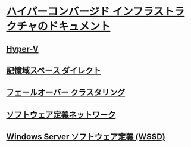 # [ハイパーコンバージド インフラストラクチャのドキュメント](index.yml)
## [Hyper-V](../virtualization/hyper-v/index.md)
## [記憶域スペース ダイレクト](../storage/storage-spaces/storage-spaces-direct-overview.md)
## [フェールオーバー クラスタリング](../failover-clustering/failover-clustering-overview.md)
## [ソフトウェア定義ネットワーク](https://docs.microsoft.com/windows-server/networking/sdn/)
## [Windows Server ソフトウェア定義 (WSSD)](https://www.microsoft.com/en-us/cloud-platform/software-defined-datacenter)
